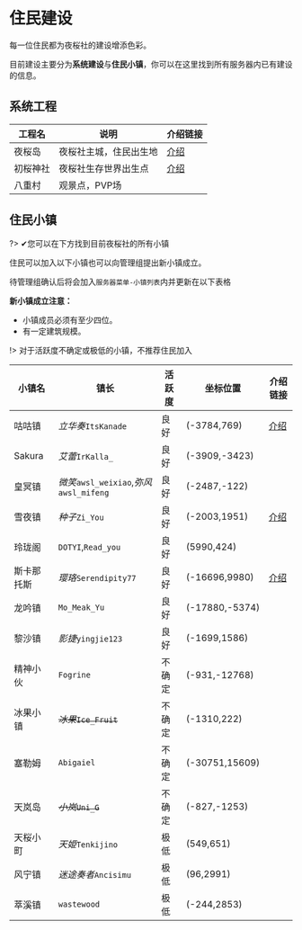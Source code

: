 # 住民建设

每一位住民都为夜桜社的建设增添色彩。

目前建设主要分为**系统建设**与**住民小镇**，你可以在这里找到所有服务器内已有建设的信息。

## 系统工程

| 工程名 | 说明 | 介绍链接 |
| - | - | - |
| 夜桜岛 | 夜桜社主城，住民出生地 | [介绍](NS_Server/constructions/ns_island.md) |
| 初桜神社 | 夜桜社生存世界出生点 | [介绍](NS_Server/constructions/hatsusaku_jinja.md) |
| 八重村 | 观景点，PVP场 ||

## 住民小镇

?> ✔您可以在下方找到目前夜桜社的所有小镇

住民可以加入以下小镇也可以向管理组提出新小镇成立。

待管理组确认后将会加入`服务器菜单-小镇列表`内并更新在以下表格

**新小镇成立注意：**
- 小镇成员必须有至少四位。
- 有一定建筑规模。

!> 对于活跃度不确定或极低的小镇，不推荐住民加入

| 小镇名 | 镇长 | 活跃度 | 坐标位置 | 介绍链接 |
| - | - | - | - | - |
| 咕咕镇 | *立华奏*`ItsKanade` | 良好 | (-3784,769) | [介绍](NS_Server/constructions/ggz.md) |
| Sakura | *艾蕾*`IrKalla_` | 良好 | (-3909,-3423) ||
| 皇冥镇 | *微笑*`awsl_weixiao`,*弥风*`awsl_mifeng` | 良好 | (-2487,-122) ||
| 雪夜镇 | *种子*`Zi_You` | 良好 | (-2003,1951) | [介绍](NS_Server/constructions/xyz.md) |
| 玲珑阁 | `DOTYI`,`Read_you` | 良好 | (5990,424) ||
| 斯卡那托斯 | *璎珞*`Serendipity77` | 良好 | (-16696,9980) | [介绍](NS_Server/constructions/sknts.md) |
| 龙吟镇 | `Mo_Meak_Yu` | 良好 | (-17880,-5374) ||
| 黎沙镇 | *影捷*`yingjie123` | 良好 | (-1699,1586) ||
| 精神小伙 | `Fogrine` | 不确定 | (-931,-12768) ||
| 冰果小镇 | ~~*冰果*`Ice_Fruit`~~ | 不确定 | (-1310,222) ||
| 塞勒姆 | `Abigaiel` | 不确定 | (-30751,15609) ||
| 天岚岛 | ~~*小岚*`Uni_G`~~ | 不确定 | (-827,-1253) ||
| 天桜小町 | *天姫*`Tenkijino` | 极低 | (549,651) ||
| 风宁镇 | *迷途奏者*`Ancisimu` | 极低 | (96,2991) ||
| 萃溪镇 | `wastewood` | 极低 | (-244,2853) ||

